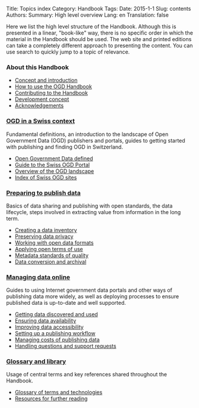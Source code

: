Title: Topics index
Category: Handbook
Tags:
Date: 2015-1-1
Slug: contents
Authors:
Summary: High level overview
Lang: en
Translation: false

Here we list the high level structure of the Handbook. Although this is presented in a linear, "book-like" way, there is no specific order in which the material in the Handbook should be used. The web site and printed editions can take a completely different approach to presenting the content. You can use search to quickly jump to a topic of relevance.

### About this Handbook

- [Concept and introduction](readme)
- [How to use the OGD Handbook](help)
- [Contributing to the Handbook](contributing)
- [Development concept](development)
- [Acknowledgements](thanks)

### [OGD in a Swiss context](introduction)

Fundamental definitions, an introduction to the landscape of Open Government Data (OGD) publishers and portals, guides to getting started with publishing and finding OGD in Switzerland.

- [Open Government Data defined](definition)
- [Guide to the Swiss OGD Portal](ch-ogd)
- [Overview of the OGD landscape](landscape)
- [Index of Swiss OGD sites](ch-portals)

### [Preparing to publish data](preparing)

Basics of data sharing and publishing with open standards, the data lifecycle, steps involved in extracting value from information in the long term.

- [Creating a data inventory](inventory)
- [Preserving data privacy](privacy)
- [Working with open data formats](formats)
- [Applying open terms of use](terms)
- [Metadata standards of quality](metadata)
- [Data conversion and archival](archival)

### [Managing data online](publishing)

Guides to using Internet government data portals and other ways of publishing data more widely, as well as deploying processes to ensure published data is up-to-date and well supported.

- [Getting data discovered and used](users)
- [Ensuring data availability](availability)
- [Improving data accessibility](accessibility)
- [Setting up a publishing workflow](workflow)
- [Managing costs of publishing data](costs)
- [Handling questions and support requests](support)

### [Glossary and library](glossary)

Usage of central terms and key references shared throughout the Handbook.

- [Glossary of terms and technologies](glossary)
- [Resources for further reading](references)
